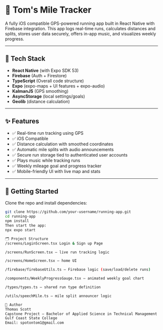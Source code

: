 # 🏃 Tom's Mile Tracker

A fully iOS compatible GPS-powered running app built in React Native with Firebase integration. This app logs real-time runs, calculates distances and splits, stores user data securely, offers in-app music, and visualizes weekly progress. 

---

## 🔧 Tech Stack

- **React Native** (with Expo SDK 53)
- **Firebase** (Auth + Firestore)
- **TypeScript** (Overall code structure)
- **Expo** (expo-maps + UI features + expo-audio)
- **KalmanJS** (GPS smoothing)
- **AsyncStorage** (local settings/goals)
- **Geolib** (distance calculation)

---

## ✨ Features

- ✅ Real-time run tracking using GPS
- ✅ iOS Compatible
- ✅ Distance calculation with smoothed coordinates
- ✅ Automatic mile splits with audio announcements
- ✅ Secure run storage tied to authenticated user accounts
- ✅ Plays music while tracking runs
- ✅ Weekly mileage goal and progress tracker
- ✅ Mobile-friendly UI with live map and stats

---

## 🚀 Getting Started

Clone the repo and install dependencies:

```bash
git clone https://github.com/your-username/running-app.git
cd running-app
npm install
Then start the app:
npx expo start

🗂️ Project Structure
/screens/LoginScreen.tsx Login & Sign up Page

/screens/RunScreen.tsx – live run tracking logic

/screens/HomeScreen.tsx – home UI 

/firebase/firebaseUtils.ts – Firebase logic (save/load/delete runs)

/components/WeeklyProgressGauge.tsx – animated weekly goal chart

/types/types.ts – shared run type definition

/utils/speechMile.ts – mile split announcer logic

👤 Author
Thomas Scott
Capstone Project – Bachelor of Applied Science in Technical Management
Gulf Coast State College
Email: spotontom1@gmail.com

